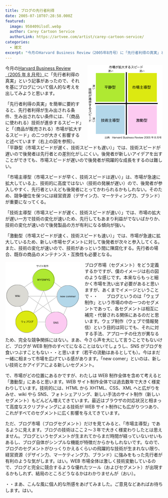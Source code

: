 ```yaml
---
title: ブログの先行者利得
date: 2005-07-18T07:28:58.000Z
featured:
  image: 958409ilsdl.webp
  author: Carey Cartoon Service
  authorLink: https://artvee.com/artist/carey-cartoon-service/
categories:
  - 雑文
excerpt: "今月のHarvard Business Review（2005年8月号）に「先行者利得の真実」という記事があったので、それを基にブログについて個人的な考えを出してみようと思います。"
---
```


<img src="/assets/i/etc/first-mover.gif" style="float:right; margin-left:1em;"> 今月の[Harvard Business Review（2005 年 8 月号）](http://www.amazon.co.jp/exec/obidos/ASIN/B000A0G33I/ref=nosim/yutakayamaguc-22)に「先行者利得の真実」という記事があったので、それを基にブログについて個人的な考えを出してみようと思います。

「先行者利得の真実」を簡単に要約すると、先行者利得が生み出される条件、生み出されない条件には、「（商品に使われる）技術が進歩するスピード」と「（商品が販売される）市場が拡大するスピード」の二つが大きく影響すると述べています（右上の図を参照）。「平静型（市場スピードが遅く、技術スピードも遅い）」では、技術スピードが遅いので後発者は先行者との差別化がしにくい。後発者が新しいアイデアを出すことができても、市場スピードが遅いので後発者が飛躍的な成長をするのは難しい。

「市場主導型（市場スピードが早く、技術スピードは遅い）」は、市場が急速に拡大している上、技術的に高度ではない（技術の発展が遅い）ので、後発者が参入しやすく、先行者といえども後発者にとってかわられるかもしれない。そのため、競争優位を保つには経営資源（デザイン力、マーケティング力、ブランド）が重要になってくる。

「技術主導型（市場スピードが遅く、技術スピードが速い）」では、市場の拡大が遅い一方で技術の変化が速いため、先行してもあまり利益がでないばかりか、技術の変化が速いので後発製品の方が有利になる傾向が強い。

「激動型（市場スピードが速く、技術スピードも速い）」では、市場が急速に拡大しているため、新しい市場セグメントに対して後発者が次々と参入してくる。また、技術の変化が速いので、技術があっという間に陳腐化する。先行者の場合、既存の商品のメンテナンス・互換性も必要となる。

<img src="/assets/i/etc/first-mover2.gif" style="float:left; margin-right:1em;">ブログ市場（セグメント）をどう定義するかですが、僕のイメージは右の図のような感じです。本来ならもっと細かく市場を洗い出す必要があると思いますが、あくまでイメージということで・・　　ブログというのは「ウェブ制作」という市場の中の一つのセグメントであって、各セグメントは相互に補完・代替される関係にあるのだと思います。ウェブ制作（ウェブで情報発信）という目的は同じでも、それに対する手法、アプローチの仕方が異なるため、完全な競争関係にはない。まあ、今さら声を大にして言うことでもないけど、ブログが WEB 制作のすべてになることはないでしょうし、SNS がブログを食いつぶすこともない・・と思います（若干の流動はあるとしても）。今はまだ一緒に相まって市場を広げている感があります。「new comer」といのは、新しい技術とかアイデアによる新しいセグメント。

で、市場がどの位置にあるかですが、わたしは WEB 制作全体を含めて考えると「激動型」にあると思います。WEB サイト制作全体では過去数年で大きく様変わりしています。技術的には、HTML から XHTML、CSS、XML へと広がりをみせ、wiki やら SNS、フォトシェアリング、新しい手法のサイト制作（新しいセグメント）もどんどん増えてきています。最近はブラウザの対応状況と相まって高度なスクリプティングによる技術が WEB サイト制作にも広がりつつあり、これがすべてのセグメントに広く影響を与えてきています。

ただ、ブログ市場（ブログセグメント）だけを見てみると、「市場主導型」であるように見えます。ブログの技術はここ２〜３年で大きく様変わりしたとは思えません。ブログというセグメントが生まれてからまだ時間が経っていないせいもあるし、ブログ自体がシンプルな機能が特徴だからかもしれないです。なので、ブログのセグメントがひっくりかえるくらいの飛躍的な技術が生まれない限り、経営資源（デザイン力、マーケティング力、ブランド）に強みをもった先行者が有利のような気がします。はい。WEB 市場全体は激しく技術変動しているので、ブログと完全に競合するような優れたツール（およびセグメント）が出現するかもしれず、結局のところどうなるかはわかりませんが（おい）。

・・まあ、こんな風に個人的な所感をあげてみました。ご意見などあればお待ちします。はい。
